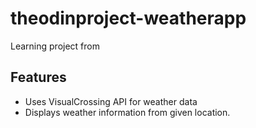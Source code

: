 # theodinproject-weatherapp

Learning project from 

## Features

- Uses VisualCrossing API for weather data
- Displays weather information from given location. 


